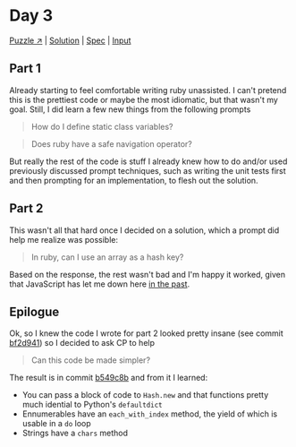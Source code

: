 # Day 3

[Puzzle ↗️](https://adventofcode.com/2023/day/3) |
[Solution](../lib/day03.rb) |
[Spec](../spec/day03_spec.rb) |
[Input](../input/day03.txt)

## Part 1

Already starting to feel comfortable writing ruby unassisted. I can't pretend this is the prettiest code or maybe the
most idiomatic, but that wasn't my goal. Still, I did learn a few new things from the following prompts

> How do I define static class variables?

> Does ruby have a safe navigation operator?

But really the rest of the code is stuff I already knew how to do and/or used previously discussed prompt techniques,
such as writing the unit tests first and then prompting for an implementation, to flesh out the solution.

## Part 2

This wasn't all that hard once I decided on a solution, which a prompt did help me realize was possible:

> In ruby, can I use an array as a hash key?

Based on the response, the rest wasn't bad and I'm happy it worked, given that JavaScript has let me down here
[in the past](https://github.com/baileyp/advent-of-code-2021#day-5-puzzle-solution).

## Epilogue

Ok, so I knew the code I wrote for part 2 looked pretty insane (see commit
[bf2d941](https://github.com/baileyp/advent-of-code-2023/commit/bf2d941)) so I decided to ask CP to help

> Can this code be made simpler?

The result is in commit [b549c8b](https://github.com/baileyp/advent-of-code-2023/commit/b549c8b) and from it I learned:

- You can pass a block of code to `Hash.new` and that functions pretty much idential to Python's `defaultdict`
- Ennumerables have an `each_with_index` method, the yield of which is usable in a `do` loop
- Strings have a `chars` method